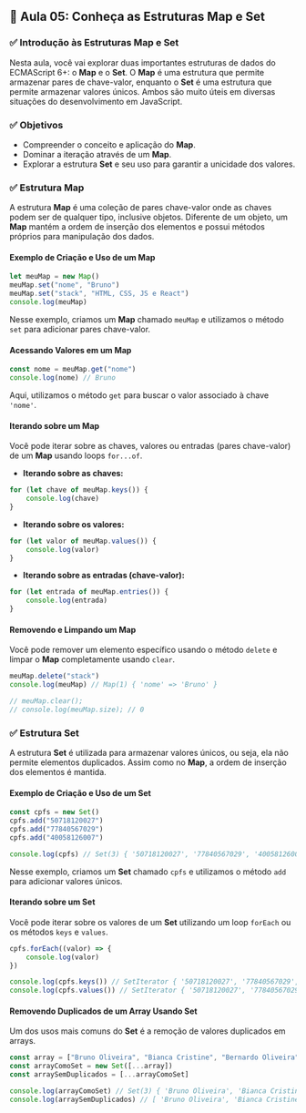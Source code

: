 ## 📝 Aula 05: Conheça as Estruturas Map e Set

### ✅ Introdução às Estruturas Map e Set

Nesta aula, você vai explorar duas importantes estruturas de dados do ECMAScript 6+: o **Map** e o **Set**. O **Map** é uma estrutura que permite armazenar pares de chave-valor, enquanto o **Set** é uma estrutura que permite armazenar valores únicos. Ambos são muito úteis em diversas situações do desenvolvimento em JavaScript.

### ✅ Objetivos

-   Compreender o conceito e aplicação do **Map**.
-   Dominar a iteração através de um **Map**.
-   Explorar a estrutura **Set** e seu uso para garantir a unicidade dos valores.

### ✅ Estrutura Map

A estrutura **Map** é uma coleção de pares chave-valor onde as chaves podem ser de qualquer tipo, inclusive objetos. Diferente de um objeto, um **Map** mantém a ordem de inserção dos elementos e possui métodos próprios para manipulação dos dados.

#### Exemplo de Criação e Uso de um Map

```javascript
let meuMap = new Map()
meuMap.set("nome", "Bruno")
meuMap.set("stack", "HTML, CSS, JS e React")
console.log(meuMap)
```

Nesse exemplo, criamos um **Map** chamado `meuMap` e utilizamos o método `set` para adicionar pares chave-valor.

#### Acessando Valores em um Map

```javascript
const nome = meuMap.get("nome")
console.log(nome) // Bruno
```

Aqui, utilizamos o método `get` para buscar o valor associado à chave `'nome'`.

#### Iterando sobre um Map

Você pode iterar sobre as chaves, valores ou entradas (pares chave-valor) de um **Map** usando loops `for...of`.

-   **Iterando sobre as chaves:**

```javascript
for (let chave of meuMap.keys()) {
    console.log(chave)
}
```

-   **Iterando sobre os valores:**

```javascript
for (let valor of meuMap.values()) {
    console.log(valor)
}
```

-   **Iterando sobre as entradas (chave-valor):**

```javascript
for (let entrada of meuMap.entries()) {
    console.log(entrada)
}
```

#### Removendo e Limpando um Map

Você pode remover um elemento específico usando o método `delete` e limpar o **Map** completamente usando `clear`.

```javascript
meuMap.delete("stack")
console.log(meuMap) // Map(1) { 'nome' => 'Bruno' }

// meuMap.clear();
// console.log(meuMap.size); // 0
```

### ✅ Estrutura Set

A estrutura **Set** é utilizada para armazenar valores únicos, ou seja, ela não permite elementos duplicados. Assim como no **Map**, a ordem de inserção dos elementos é mantida.

#### Exemplo de Criação e Uso de um Set

```javascript
const cpfs = new Set()
cpfs.add("50718120027")
cpfs.add("77840567029")
cpfs.add("40058126007")

console.log(cpfs) // Set(3) { '50718120027', '77840567029', '40058126007' }
```

Nesse exemplo, criamos um **Set** chamado `cpfs` e utilizamos o método `add` para adicionar valores únicos.

#### Iterando sobre um Set

Você pode iterar sobre os valores de um **Set** utilizando um loop `forEach` ou os métodos `keys` e `values`.

```javascript
cpfs.forEach((valor) => {
    console.log(valor)
})

console.log(cpfs.keys()) // SetIterator { '50718120027', '77840567029', '40058126007' }
console.log(cpfs.values()) // SetIterator { '50718120027', '77840567029', '40058126007' }
```

#### Removendo Duplicados de um Array Usando Set

Um dos usos mais comuns do **Set** é a remoção de valores duplicados em arrays.

```javascript
const array = ["Bruno Oliveira", "Bianca Cristine", "Bernardo Oliveira", "Bruno Oliveira", "Bernardo Oliveira"]
const arrayComoSet = new Set([...array])
const arraySemDuplicados = [...arrayComoSet]

console.log(arrayComoSet) // Set(3) { 'Bruno Oliveira', 'Bianca Cristine', 'Bernardo Oliveira' }
console.log(arraySemDuplicados) // [ 'Bruno Oliveira', 'Bianca Cristine', 'Bernardo Oliveira' ]
```
